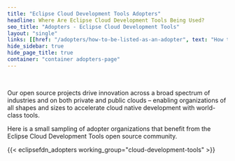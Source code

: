 ```yaml
---
title: "Eclipse Cloud Development Tools Adopters"
headline: Where Are Eclipse Cloud Development Tools Being Used?
seo_title: "Adopters - Eclipse Cloud Development Tools"
layout: "single"
links: [[href: "/adopters/how-to-be-listed-as-an-adopter", text: "How to be Listed as an Adopter"]]
hide_sidebar: true
hide_page_title: true
container: "container adopters-page"
---
```


<br />

Our open source projects drive innovation across a broad spectrum of industries and on both private and public clouds – enabling organizations of all shapes and sizes to accelerate cloud native development with world-class tools.

Here is a small sampling of adopter organizations that benefit from the Eclipse Cloud Development Tools open source community.

{{< eclipsefdn_adopters working_group="cloud-development-tools" >}}